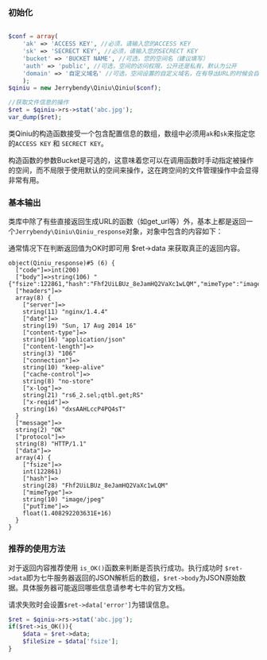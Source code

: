 
### 初始化


```php

$conf = array(
    'ak' => 'ACCESS KEY', //必须，请输入您的ACCESS KEY
    'sk' => 'SECRECT KEY', //必须，请输入您的SECRECT KEY
    'bucket' => 'BUCKET NAME', //可选，您的空间名（建议填写）
    'auth' => 'public', //可选，空间的访问权限，公开还是私有，默认为公开
    'domain' => '自定义域名' //可选，空间设置的自定义域名，在有导出URL的时候会自动应用该域名
    );
$qiniu = new Jerrybendy\Qiniu\Qiniu($conf);

//获取文件信息的操作
$ret = $qiniu->rs->stat('abc.jpg');
var_dump($ret);
```

类Qiniu的构造函数接受一个包含配置信息的数组，数组中必须用`ak`和`sk`来指定您的`ACCESS KEY` 和 `SECRECT KEY`。

构造函数的参数Bucket是可选的，这意味着您可以在调用函数时手动指定被操作的空间，而不局限于使用默认的空间来操作，这在跨空间的文件管理操作中会显得非常有用。

### 基本输出

类库中除了有些直接返回生成URL的函数（如get_url等）外，基本上都是返回一个`Jerrybendy\Qiniu\Qiniu_response`对象，对象中包含的内容如下：

通常情况下在判断返回值为OK时即可用 $ret->data 来获取真正的返回内容。

```
object(Qiniu_response)#5 (6) {
  ["code"]=>int(200)
  ["body"]=>string(106) "{"fsize":122861,"hash":"Fhf2UiLBUz_8eJamHQ2VaXc1wLQM","mimeType":"image/jpeg","putTime":14082922036310155}"
  ["headers"]=>
  array(8) {
    ["server"]=>
    string(11) "nginx/1.4.4"
    ["date"]=>
    string(19) "Sun, 17 Aug 2014 16"
    ["content-type"]=>
    string(16) "application/json"
    ["content-length"]=>
    string(3) "106"
    ["connection"]=>
    string(10) "keep-alive"
    ["cache-control"]=>
    string(8) "no-store"
    ["x-log"]=>
    string(21) "rs6_2.sel;qtbl.get;RS"
    ["x-reqid"]=>
    string(16) "dxsAAHLccP4PQ4sT"
  }
  ["message"]=>
  string(2) "OK"
  ["protocol"]=>
  string(8) "HTTP/1.1"
  ["data"]=>
  array(4) {
    ["fsize"]=>
    int(122861)
    ["hash"]=>
    string(28) "Fhf2UiLBUz_8eJamHQ2VaXc1wLQM"
    ["mimeType"]=>
    string(10) "image/jpeg"
    ["putTime"]=>
    float(1.408292203631E+16)
  }
}

```

### 推荐的使用方法

对于返回内容推荐使用 `is_OK()`函数来判断是否执行成功。执行成功时 `$ret->data`即为七牛服务器返回的JSON解析后的数组，`$ret->body`为JSON原始数据。具体服务器可能返回哪些信息请参考七牛的官方文档。

请求失败时会设置`$ret->data['error']`为错误信息。

```php
$ret = $qiniu->rs->stat('abc.jpg');
if($ret->is_OK()){
    $data = $ret->data;
    $fileSize = $data['fsize'];
}
```